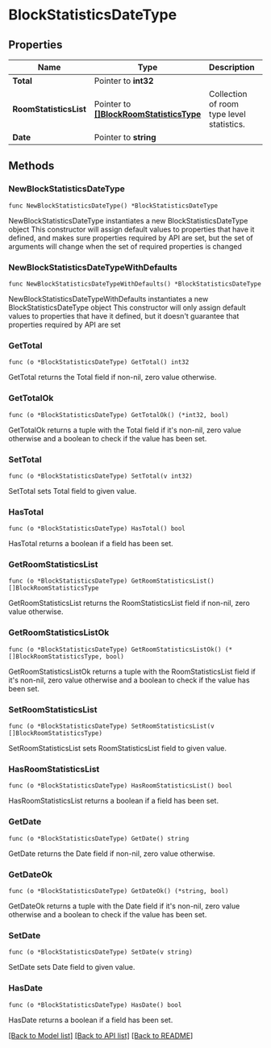 # BlockStatisticsDateType

## Properties

Name | Type | Description | Notes
------------ | ------------- | ------------- | -------------
**Total** | Pointer to **int32** |  | [optional] 
**RoomStatisticsList** | Pointer to [**[]BlockRoomStatisticsType**](BlockRoomStatisticsType.md) | Collection of room type level statistics. | [optional] 
**Date** | Pointer to **string** |  | [optional] 

## Methods

### NewBlockStatisticsDateType

`func NewBlockStatisticsDateType() *BlockStatisticsDateType`

NewBlockStatisticsDateType instantiates a new BlockStatisticsDateType object
This constructor will assign default values to properties that have it defined,
and makes sure properties required by API are set, but the set of arguments
will change when the set of required properties is changed

### NewBlockStatisticsDateTypeWithDefaults

`func NewBlockStatisticsDateTypeWithDefaults() *BlockStatisticsDateType`

NewBlockStatisticsDateTypeWithDefaults instantiates a new BlockStatisticsDateType object
This constructor will only assign default values to properties that have it defined,
but it doesn't guarantee that properties required by API are set

### GetTotal

`func (o *BlockStatisticsDateType) GetTotal() int32`

GetTotal returns the Total field if non-nil, zero value otherwise.

### GetTotalOk

`func (o *BlockStatisticsDateType) GetTotalOk() (*int32, bool)`

GetTotalOk returns a tuple with the Total field if it's non-nil, zero value otherwise
and a boolean to check if the value has been set.

### SetTotal

`func (o *BlockStatisticsDateType) SetTotal(v int32)`

SetTotal sets Total field to given value.

### HasTotal

`func (o *BlockStatisticsDateType) HasTotal() bool`

HasTotal returns a boolean if a field has been set.

### GetRoomStatisticsList

`func (o *BlockStatisticsDateType) GetRoomStatisticsList() []BlockRoomStatisticsType`

GetRoomStatisticsList returns the RoomStatisticsList field if non-nil, zero value otherwise.

### GetRoomStatisticsListOk

`func (o *BlockStatisticsDateType) GetRoomStatisticsListOk() (*[]BlockRoomStatisticsType, bool)`

GetRoomStatisticsListOk returns a tuple with the RoomStatisticsList field if it's non-nil, zero value otherwise
and a boolean to check if the value has been set.

### SetRoomStatisticsList

`func (o *BlockStatisticsDateType) SetRoomStatisticsList(v []BlockRoomStatisticsType)`

SetRoomStatisticsList sets RoomStatisticsList field to given value.

### HasRoomStatisticsList

`func (o *BlockStatisticsDateType) HasRoomStatisticsList() bool`

HasRoomStatisticsList returns a boolean if a field has been set.

### GetDate

`func (o *BlockStatisticsDateType) GetDate() string`

GetDate returns the Date field if non-nil, zero value otherwise.

### GetDateOk

`func (o *BlockStatisticsDateType) GetDateOk() (*string, bool)`

GetDateOk returns a tuple with the Date field if it's non-nil, zero value otherwise
and a boolean to check if the value has been set.

### SetDate

`func (o *BlockStatisticsDateType) SetDate(v string)`

SetDate sets Date field to given value.

### HasDate

`func (o *BlockStatisticsDateType) HasDate() bool`

HasDate returns a boolean if a field has been set.


[[Back to Model list]](../README.md#documentation-for-models) [[Back to API list]](../README.md#documentation-for-api-endpoints) [[Back to README]](../README.md)


